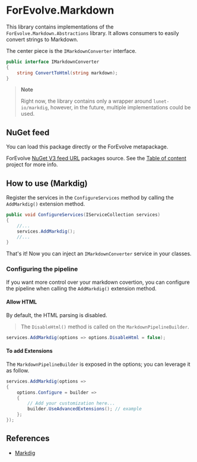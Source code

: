 ﻿# ForEvolve.Markdown
This library contains implementations of the `ForEvolve.Markdown.Abstractions` library.
It allows consumers to easily convert strings to Markdown.

The center piece is the `IMarkdownConverter` interface.

``` csharp
public interface IMarkdownConverter
{
    string ConvertToHtml(string markdown);
}
```

> **Note**
>
> Right now, the library contains only a wrapper around `lunet-io/markdig`, however, in the future, multiple implementations could be used.

## NuGet feed
You can load this package directly or the ForEvolve metapackage.

ForEvolve [NuGet V3 feed URL](https://www.myget.org/F/forevolve/api/v3/index.json) packages source. See the [Table of content](https://github.com/ForEvolve/Toc) project for more info.

## How to use (Markdig)
Register the services in the `ConfigureServices` method by calling the `AddMarkdig()` extension method. 

``` csharp
public void ConfigureServices(IServiceCollection services)
{
    //...
    services.AddMarkdig();
    //...
}
```

That's it! Now you can inject an `IMarkdownConverter` service in your classes.

### Configuring the pipeline
If you want more control over your markdown covertion, you can configure the pipeline when calling the `AddMarkdig()` extension method.

#### Allow HTML
By default, the HTML parsing is disabled.

> The `DisableHtml()` method is called on the `MarkdownPipelineBuilder`.

``` csharp
services.AddMarkdig(options => options.DisableHtml = false);
```

#### To add Extensions
The `MarkdownPipelineBuilder` is exposed in the options; you can leverage it as follow.
 
``` csharp
services.AddMarkdig(options =>
{
    options.Configure = builder =>
    {
        // Add your customization here...
        builder.UseAdvancedExtensions(); // example
    };
});
```

## References
- [Markdig](https://github.com/lunet-io/markdig)